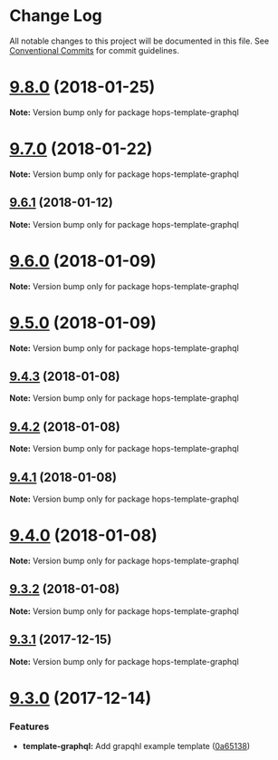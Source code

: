 # Change Log

All notable changes to this project will be documented in this file.
See [Conventional Commits](https://conventionalcommits.org) for commit guidelines.

<a name="9.8.0"></a>
# [9.8.0](https://github.com/xing/hops/compare/v9.7.0...v9.8.0) (2018-01-25)




**Note:** Version bump only for package hops-template-graphql

<a name="9.7.0"></a>
# [9.7.0](https://github.com/xing/hops/compare/v9.6.1...v9.7.0) (2018-01-22)




**Note:** Version bump only for package hops-template-graphql

<a name="9.6.1"></a>
## [9.6.1](https://github.com/xing/hops/compare/v9.6.0...v9.6.1) (2018-01-12)




**Note:** Version bump only for package hops-template-graphql

<a name="9.6.0"></a>
# [9.6.0](https://github.com/xing/hops/compare/v9.5.0...v9.6.0) (2018-01-09)




**Note:** Version bump only for package hops-template-graphql

<a name="9.5.0"></a>
# [9.5.0](https://github.com/xing/hops/compare/v9.4.3...v9.5.0) (2018-01-09)




**Note:** Version bump only for package hops-template-graphql

<a name="9.4.3"></a>
## [9.4.3](https://github.com/xing/hops/compare/v9.4.2...v9.4.3) (2018-01-08)




**Note:** Version bump only for package hops-template-graphql

<a name="9.4.2"></a>
## [9.4.2](https://github.com/xing/hops/compare/v9.4.1...v9.4.2) (2018-01-08)




**Note:** Version bump only for package hops-template-graphql

<a name="9.4.1"></a>
## [9.4.1](https://github.com/xing/hops/compare/v9.4.0...v9.4.1) (2018-01-08)




**Note:** Version bump only for package hops-template-graphql

<a name="9.4.0"></a>
# [9.4.0](https://github.com/xing/hops/compare/v9.3.2...v9.4.0) (2018-01-08)




**Note:** Version bump only for package hops-template-graphql

<a name="9.3.2"></a>
## [9.3.2](https://github.com/xing/hops/compare/v9.3.1...v9.3.2) (2018-01-08)




**Note:** Version bump only for package hops-template-graphql

<a name="9.3.1"></a>
## [9.3.1](https://github.com/xing/hops/compare/v9.3.0...v9.3.1) (2017-12-15)




**Note:** Version bump only for package hops-template-graphql

<a name="9.3.0"></a>
# [9.3.0](https://github.com/xing/hops/compare/v9.2.0...v9.3.0) (2017-12-14)


### Features

* **template-graphql:** Add grapqhl example template ([0a65138](https://github.com/xing/hops/commit/0a65138))
